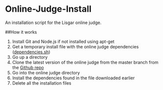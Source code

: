 # Online-Judge-Install
An installation script for the Lisgar online judge.

##How it works

1. Install Git and Node.js if not installed using apt-get
2. Get a temporary install file with the online judge dependencies ([dependencies.sh](https://gist.github.com/Porso7/1dea6140143961a3c762))
3. Go up a directory
4. Clone the latest version of the online judge from the master branch from the [Github repo](https://github.com/LisgarComputingClub/Online-Judge)
5. Go into the online judge directory
6. Install the dependencies found in the file downloaded earlier
7. Delete all the installation files
